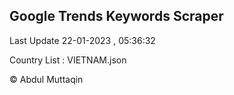

## Google Trends Keywords Scraper 
 
Last Update 22-01-2023 , 05:36:32

Country List :
VIETNAM.json



© Abdul Muttaqin 
